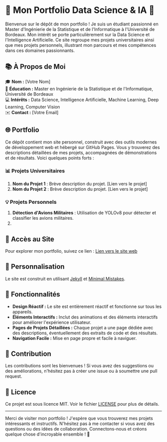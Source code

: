 # 🌟 Mon Portfolio Data Science & IA 🌟

Bienvenue sur le dépôt de mon portfolio ! Je suis un étudiant passionné en Master d'Ingénierie de la Statistique et de l'Informatique à l'Université de Bordeaux. Mon intérêt se porte particulièrement sur la Data Science et l'Intelligence Artificielle. Ce site regroupe mes projets universitaires ainsi que mes projets personnels, illustrant mon parcours et mes compétences dans ces domaines passionnants.

## 📚 À Propos de Moi

🎓 **Nom :** [Votre Nom]  
🏫 **Éducation :** Master en Ingénierie de la Statistique et de l'Informatique, Université de Bordeaux  
💻 **Intérêts :** Data Science, Intelligence Artificielle, Machine Learning, Deep Learning, Computer Vision  
✉️ **Contact :** [Votre Email]

## 🌐 Portfolio

Ce dépôt contient mon site personnel, construit avec des outils modernes de développement web et hébergé sur GitHub Pages. Vous y trouverez des descriptions détaillées de mes projets, accompagnées de démonstrations et de résultats. Voici quelques points forts :

### 📊 Projets Universitaires

1. **Nom du Projet 1** : Brève description du projet. [Lien vers le projet]
2. **Nom du Projet 2** : Brève description du projet. [Lien vers le projet]

### 💡 Projets Personnels

1. **Détection d'Avions Militaires** : Utilisation de YOLOv8 pour détecter et classifier les avions militaires. 
2. 

## 🚀 Accès au Site

Pour explorer mon portfolio, suivez ce lien : [Lien vers le site web](https://Hisqkq.github.io/)

## 🎨 Personnalisation

Le site est construit en utilisant [Jekyll](https://jekyllrb.com/) et [Minimal Mistakes](https://mmistakes.github.io/minimal-mistakes/).

## 🌟 Fonctionnalités

- **Design Réactif :** Le site est entièrement réactif et fonctionne sur tous les appareils.
- **Éléments Interactifs :** Inclut des animations et des éléments interactifs pour améliorer l'expérience utilisateur.
- **Pages de Projets Détaillées :** Chaque projet a une page dédiée avec des descriptions, éventuellement des extraits de code et des résultats.
- **Navigation Facile :** Mise en page propre et facile à naviguer.

## 🤝 Contribution

Les contributions sont les bienvenues ! Si vous avez des suggestions ou des améliorations, n'hésitez pas à créer une issue ou à soumettre une pull request.

## 📜 Licence

Ce projet est sous licence MIT. Voir le fichier [LICENSE](LICENSE) pour plus de détails.

---

Merci de visiter mon portfolio ! J'espère que vous trouverez mes projets intéressants et instructifs. N'hésitez pas à me contacter si vous avez des questions ou des idées de collaboration. Connectons-nous et créons quelque chose d'incroyable ensemble ! 🌟
